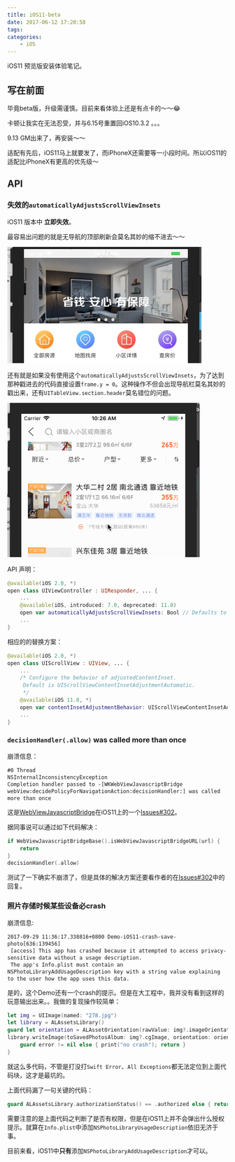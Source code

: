 ```yaml
---
title: iOS11-beta
date: 2017-06-12 17:20:58
tags:
categories:
    - iOS
---
```


iOS11 预览版安装体验笔记。

<!--more-->

## 写在前面

毕竟beta版，升级需谨慎。目前来看体验上还是有点卡的～～😂

卡顿让我实在无法忍受，并与6.15号重置回iOS10.3.2 。。。

9.13 GM出来了，再安装～～

适配有先后，iOS11马上就要发了，而iPhoneX还需要等一小段时间。所以iOS11的适配比iPhoneX有更高的优先级～

## API

### 失效的`automaticallyAdjustsScrollViewInsets`

iOS11 版本中 __立即失效__。

最容易出问题的就是无导航的顶部刷新会莫名其妙的缩不进去～～

![效果图](/images/ios11-beta-1.jpg)

还有就是如果没有使用这个`automaticallyAdjustsScrollViewInsets`，为了达到那种戳进去的代码直接设置`frame.y = 0`。这种操作不但会出现导航栏莫名其妙的戳出来，还有`UITableView.section.header`莫名错位的问题。

![效果图](/images/ios11-beta-2.gif)

API 声明：

``` swift
@available(iOS 2.0, *)
open class UIViewController : UIResponder, ... {
	...
	@available(iOS, introduced: 7.0, deprecated: 11.0)
	open var automaticallyAdjustsScrollViewInsets: Bool // Defaults to YES
	...
}
```

相应的的替换方案：

```swift
@available(iOS 2.0, *)
open class UIScrollView : UIView, ... {
	...
    /* Configure the behavior of adjustedContentInset.
     Default is UIScrollViewContentInsetAdjustmentAutomatic.
     */
    @available(iOS 11.0, *)
    open var contentInsetAdjustmentBehavior: UIScrollViewContentInsetAdjustmentBehavior
    ...
}
```
### `decisionHandler(.allow)` was called more than once

崩溃信息：

```
#0 Thread
NSInternalInconsistencyException
Completion handler passed to -[WKWebViewJavascriptBridge webView:decidePolicyForNavigationAction:decisionHandler:] was called more than once
```
这是[WebViewJavascriptBridge](https://github.com/marcuswestin/WebViewJavascriptBridge)在iOS11上的一个[Issues#302](https://github.com/marcuswestin/WebViewJavascriptBridge/issues/302)。

据同事说可以通过如下代码解决：
```swift
if WebViewJavascriptBridgeBase().isWebViewJavascriptBridgeURL(url) {
    return
}
decisionHandler(.allow)
```

测试了一下确实不崩溃了，但是具体的解决方案还要看作者的在[Issues#302](https://github.com/marcuswestin/WebViewJavascriptBridge/issues/302)中的回复。

### 照片存储时候某些设备必crash

崩溃信息:

```
2017-09-29 11:36:17.338816+0800 Demo-iOS11-crash-save-photo[636:139456]
 [access] This app has crashed because it attempted to access privacy-sensitive data without a usage description. 
 The app's Info.plist must contain an NSPhotoLibraryAddUsageDescription key with a string value explaining to the user how the app uses this data.
```

是的，这个Demo还有一个crash的提示。但是在大工程中，我并没有看到这样的玩意输出出来。。我做的复现操作较简单：

```swift
let img = UIImage(named: "278.jpg")
let library = ALAssetsLibrary()
guard let orientation = ALAssetOrientation(rawValue: img?.imageOrientation.rawValue ?? 0) else { return }
library.writeImage(toSavedPhotosAlbum: img?.cgImage, orientation: orientation) { (url, error) in
    guard error != nil else { print("no crash"); return }
}
```
就这么多代码，不管是打没打`Swift Error`、`All Exceptions`都无法定位到上面代码块，这才是最坑的。

上面代码漏了一句关键的代码：

```swift
guard ALAssetsLibrary.authorizationStatus() == .authorized else { return }
```

需要注意的是上面代码之判断了是否有权限，但是在iOS11上并不会弹出什么授权提示。就算在`Info.plist`中添加`NSPhotoLibraryUsageDescription`依旧无济于事。

目前来看，iOS11中**只有**添加`NSPhotoLibraryAddUsageDescription`才可以。

